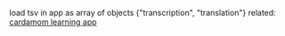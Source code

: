 load tsv in app as array of objects {"transcription", "translation"}
related:
	[cardamom learning app](cardamom/learning-app/app-ideas)
